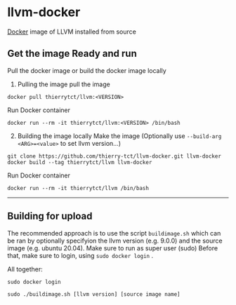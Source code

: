 # llvm-docker
[Docker](https://docs.docker.com) image of LLVM installed from source 

## Get the image Ready and run
Pull the docker image or build the docker image locally
1. Pulling the image
pull the image
```
docker pull thierrytct/llvm:<VERSION>
```
Run Docker container
```
docker run --rm -it thierrytct/llvm:<VERSION> /bin/bash
```

2. Building the image locally
Make the image (Optionally use `--build-arg <ARG>=<value>` to set llvm version...)
```
git clone https://github.com/thierry-tct/llvm-docker.git llvm-docker
docker build --tag thierrytct/llvm llvm-docker
```
Run Docker container
```
docker run --rm -it thierrytct/llvm /bin/bash
```

---
## Building for upload
The recommended approach is to use the script `buildimage.sh` which can be ran by optionally specifyion the llvm version (e.g. 9.0.0) and the source image (e.g. ubuntu 20.04).
Make sure to run as super user (sudo)
Before that, make sure to login, using `sudo docker login` .

All together:

```
sudo docker login

sudo ./buildimage.sh [llvm version] [source image name]
```
